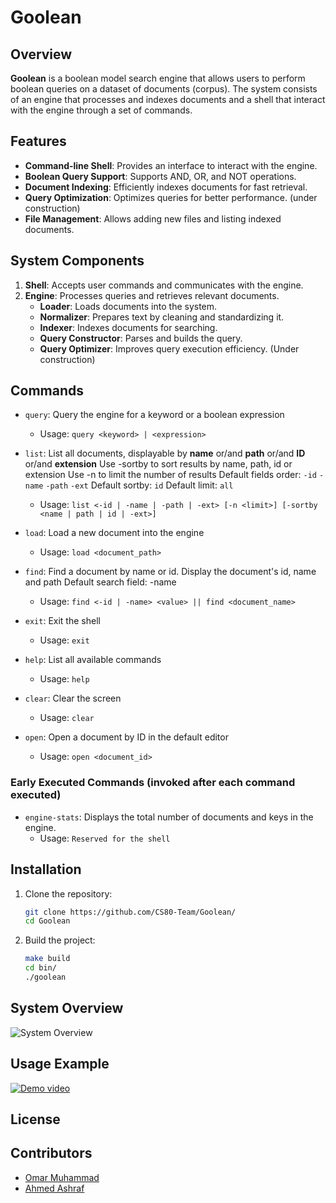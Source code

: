 # Goolean

## Overview

<b>Goolean</b> is a boolean model search engine that allows users to perform boolean queries on a dataset of documents (corpus). The system consists of an engine that processes and indexes documents and a shell that interact with the engine through a set of commands.

## Features

- **Command-line Shell**: Provides an interface to interact with the engine.
- **Boolean Query Support**: Supports AND, OR, and NOT operations.
- **Document Indexing**: Efficiently indexes documents for fast retrieval.
- **Query Optimization**: Optimizes queries for better performance. (under construction)
- **File Management**: Allows adding new files and listing indexed documents.

## System Components

1. **Shell**: Accepts user commands and communicates with the engine.
3. **Engine**: Processes queries and retrieves relevant documents.
   - **Loader**: Loads documents into the system.
   - **Normalizer**: Prepares text by cleaning and standardizing it.
   - **Indexer**: Indexes documents for searching.
   - **Query Constructor**: Parses and builds the query.
   - **Query Optimizer**: Improves query execution efficiency. (Under construction)

## Commands

- `query`: Query the engine for a keyword or a boolean expression
  - Usage: `query <keyword> | <expression>`

- `list`: List all documents, displayable by <b>name</b> or/and <b>path</b> or/and <b>ID</b> or/and <b>extension</b>
Use -sortby to sort results by name, path, id or extension
Use -n to limit the number of results
Default fields order: `-id` `-name` `-path` `-ext`
Default sortby: `id`
Default limit: `all`
  - Usage: `list <-id | -name | -path | -ext> [-n <limit>] [-sortby <name | path | id | -ext>]`

- `load`: Load a new document into the engine
  - Usage: `load <document_path>`

- `find`: Find a document by name or id.
Display the document's id, name and path
Default search field: -name
  - Usage: `find <-id | -name> <value> || find <document_name>`

- `exit`: Exit the shell
  - Usage: `exit`

- `help`: List all available commands
  - Usage: `help`

- `clear`: Clear the screen
  - Usage: `clear`

- `open`: Open a document by ID in the default editor
  - Usage: `open <document_id>`

### Early Executed Commands (invoked after each command executed)

- `engine-stats`: Displays the total number of documents and keys in the engine.
  - Usage: `Reserved for the shell`

## Installation

1. Clone the repository:
   ```sh
   git clone https://github.com/CS80-Team/Goolean/
   cd Goolean
   ```
2. Build the project:
   ```sh
   make build
   cd bin/
   ./goolean
   ```

## System Overview

![System Overview](https://github.com/CS80-Team/Goolean/blob/master/docs/BIRSystemOverview.png)

## Usage Example
[![Demo video](./docs/demo.gif)](./docs/demo.mp4)

## License

## Contributors

- [Omar Muhammad](https://github.com/OmarMGaber)
- [Ahmed Ashraf](https://github.com/ahmed-ashraff)
